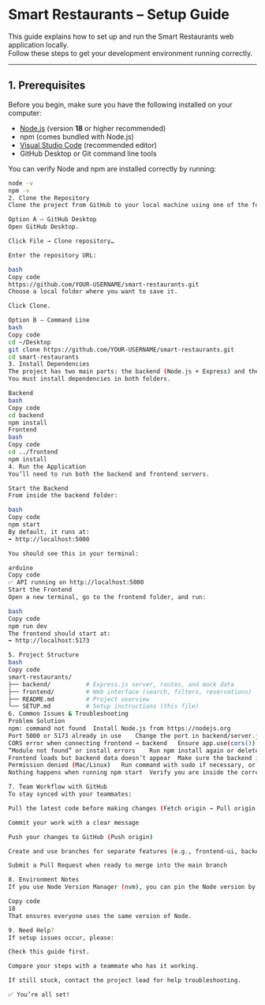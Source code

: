 # Smart Restaurants – Setup Guide

This guide explains how to set up and run the Smart Restaurants web application locally.  
Follow these steps to get your development environment running correctly.

---

## 1. Prerequisites

Before you begin, make sure you have the following installed on your computer:

- [Node.js](https://nodejs.org/) (version **18** or higher recommended)
- npm (comes bundled with Node.js)
- [Visual Studio Code](https://code.visualstudio.com/) (recommended editor)
- GitHub Desktop or Git command line tools

You can verify Node and npm are installed correctly by running:
```bash
node -v
npm -v
2. Clone the Repository
Clone the project from GitHub to your local machine using one of the following methods.

Option A – GitHub Desktop
Open GitHub Desktop.

Click File → Clone repository…

Enter the repository URL:

bash
Copy code
https://github.com/YOUR-USERNAME/smart-restaurants.git
Choose a local folder where you want to save it.

Click Clone.

Option B – Command Line
bash
Copy code
cd ~/Desktop
git clone https://github.com/YOUR-USERNAME/smart-restaurants.git
cd smart-restaurants
3. Install Dependencies
The project has two main parts: the backend (Node.js + Express) and the frontend (React or HTML/JS).
You must install dependencies in both folders.

Backend
bash
Copy code
cd backend
npm install
Frontend
bash
Copy code
cd ../frontend
npm install
4. Run the Application
You’ll need to run both the backend and frontend servers.

Start the Backend
From inside the backend folder:

bash
Copy code
npm start
By default, it runs at:
➡️ http://localhost:5000

You should see this in your terminal:

arduino
Copy code
✅ API running on http://localhost:5000
Start the Frontend
Open a new terminal, go to the frontend folder, and run:

bash
Copy code
npm run dev
The frontend should start at:
➡️ http://localhost:5173

5. Project Structure
bash
Copy code
smart-restaurants/
├── backend/          # Express.js server, routes, and mock data
├── frontend/         # Web interface (search, filters, reservations)
├── README.md         # Project overview
└── SETUP.md          # Setup instructions (this file)
6. Common Issues & Troubleshooting
Problem	Solution
npm: command not found	Install Node.js from https://nodejs.org
Port 5000 or 5173 already in use	Change the port in backend/server.js or stop the other app using it
CORS error when connecting frontend → backend	Ensure app.use(cors()) is enabled in server.js
“Module not found” or install errors	Run npm install again or delete node_modules and reinstall
Frontend loads but backend data doesn’t appear	Make sure the backend is running and the URLs match (localhost:5000)
Permission denied (Mac/Linux)	Run command with sudo if necessary, or fix folder permissions
Nothing happens when running npm start	Verify you are inside the correct folder (backend/ or frontend/)

7. Team Workflow with GitHub
To stay synced with your teammates:

Pull the latest code before making changes (Fetch origin → Pull origin in GitHub Desktop)

Commit your work with a clear message

Push your changes to GitHub (Push origin)

Create and use branches for separate features (e.g., frontend-ui, backend-api)

Submit a Pull Request when ready to merge into the main branch

8. Environment Notes
If you use Node Version Manager (nvm), you can pin the Node version by creating a .nvmrc file in the root of your repo:

Copy code
18
That ensures everyone uses the same version of Node.

9. Need Help?
If setup issues occur, please:

Check this guide first.

Compare your steps with a teammate who has it working.

If still stuck, contact the project lead for help troubleshooting.

✅ You’re all set!
